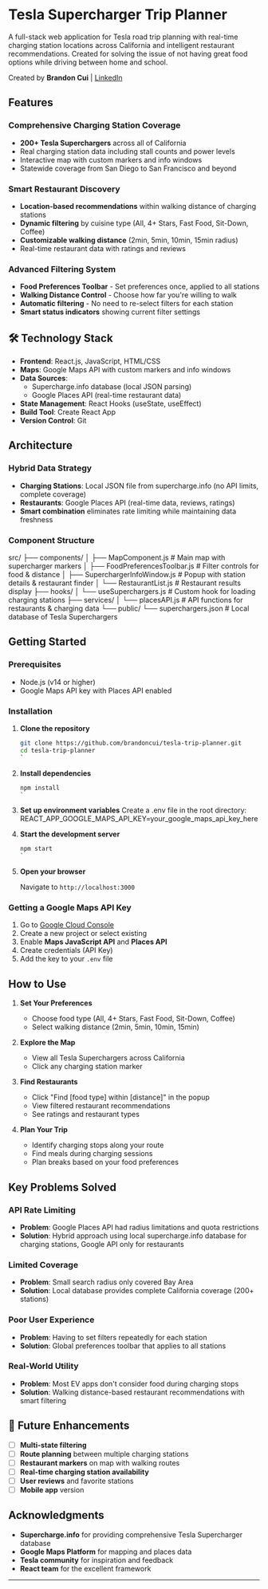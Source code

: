 # Tesla Supercharger Trip Planner

A full-stack web application for Tesla road trip planning with real-time charging station locations across California and intelligent restaurant recommendations.
Created for solving the issue of not having great food options while driving between home and school.

Created by **Brandon Cui** | [LinkedIn](https://linkedin.com/in/brandoncui)

## Features

### **Comprehensive Charging Station Coverage**
- **200+ Tesla Superchargers** across all of California
- Real charging station data including stall counts and power levels
- Interactive map with custom markers and info windows
- Statewide coverage from San Diego to San Francisco and beyond

### **Smart Restaurant Discovery**
- **Location-based recommendations** within walking distance of charging stations
- **Dynamic filtering** by cuisine type (All, 4+ Stars, Fast Food, Sit-Down, Coffee)
- **Customizable walking distance** (2min, 5min, 10min, 15min radius)
- Real-time restaurant data with ratings and reviews

### **Advanced Filtering System**
- **Food Preferences Toolbar** - Set preferences once, applied to all stations
- **Walking Distance Control** - Choose how far you're willing to walk
- **Automatic filtering** - No need to re-select filters for each station
- **Smart status indicators** showing current filter settings

## 🛠️ Technology Stack

- **Frontend**: React.js, JavaScript, HTML/CSS
- **Maps**: Google Maps API with custom markers and info windows
- **Data Sources**: 
  - Supercharge.info database (local JSON parsing)
  - Google Places API (real-time restaurant data)
- **State Management**: React Hooks (useState, useEffect)
- **Build Tool**: Create React App
- **Version Control**: Git

## Architecture

### **Hybrid Data Strategy**
- **Charging Stations**: Local JSON file from supercharge.info (no API limits, complete coverage)
- **Restaurants**: Google Places API (real-time data, reviews, ratings)
- **Smart combination** eliminates rate limiting while maintaining data freshness

### **Component Structure**
src/
├── components/
│   ├── MapComponent.js           # Main map with supercharger markers
│   ├── FoodPreferencesToolbar.js # Filter controls for food & distance
│   ├── SuperchargerInfoWindow.js # Popup with station details & restaurant finder
│   └── RestaurantList.js         # Restaurant results display
├── hooks/
│   └── useSuperchargers.js       # Custom hook for loading charging stations
├── services/
│   └── placesAPI.js              # API functions for restaurants & charging data
└── public/
└── superchargers.json        # Local database of Tesla Superchargers

## Getting Started

### **Prerequisites**
- Node.js (v14 or higher)
- Google Maps API key with Places API enabled

### **Installation**

1. **Clone the repository**
    ```bash
    git clone https://github.com/brandoncui/tesla-trip-planner.git
    cd tesla-trip-planner
    `

2. **Install dependencies**
    ```bash
    npm install
    `

3. **Set up environment variables** Create a .env file in the root directory:
    REACT_APP_GOOGLE_MAPS_API_KEY=your_google_maps_api_key_here

4. **Start the development server**
    ```bash
    npm start
    `

5. **Open your browser**
   
   Navigate to `http://localhost:3000`

### **Getting a Google Maps API Key**

1. Go to [Google Cloud Console](https://console.cloud.google.com/)
2. Create a new project or select existing
3. Enable **Maps JavaScript API** and **Places API**
4. Create credentials (API Key)
5. Add the key to your `.env` file

## How to Use

1. **Set Your Preferences**
   - Choose food type (All, 4+ Stars, Fast Food, Sit-Down, Coffee)
   - Select walking distance (2min, 5min, 10min, 15min)

2. **Explore the Map**
   - View all Tesla Superchargers across California
   - Click any charging station marker

3. **Find Restaurants**
   - Click "Find [food type] within [distance]" in the popup
   - View filtered restaurant recommendations
   - See ratings and restaurant types

4. **Plan Your Trip**
   - Identify charging stops along your route
   - Find meals during charging sessions
   - Plan breaks based on your food preferences

## Key Problems Solved

### **API Rate Limiting**
- **Problem**: Google Places API had radius limitations and quota restrictions
- **Solution**: Hybrid approach using local supercharge.info database for charging stations, Google API only for restaurants

### **Limited Coverage**
- **Problem**: Small search radius only covered Bay Area
- **Solution**: Local database provides complete California coverage (200+ stations)

### **Poor User Experience**
- **Problem**: Having to set filters repeatedly for each station
- **Solution**: Global preferences toolbar that applies to all stations

### **Real-World Utility**
- **Problem**: Most EV apps don't consider food during charging stops
- **Solution**: Walking distance-based restaurant recommendations with smart filtering

## 🚧 Future Enhancements

- [ ] **Multi-state filtering**
- [ ] **Route planning** between multiple charging stations
- [ ] **Restaurant markers** on map with walking routes
- [ ] **Real-time charging station availability**
- [ ] **User reviews** and favorite stations
- [ ] **Mobile app** version

## Acknowledgments

- **Supercharge.info** for providing comprehensive Tesla Supercharger database
- **Google Maps Platform** for mapping and places data
- **Tesla community** for inspiration and feedback
- **React team** for the excellent framework

---